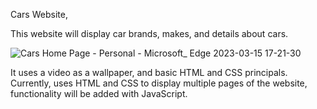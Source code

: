 Cars Website,

This website will display car brands, makes, and details about cars.

![Cars Home Page - Personal - Microsoft_ Edge 2023-03-15 17-21-30](https://user-images.githubusercontent.com/65458679/225447556-e592715c-6c3f-40ca-90bb-a24584cdbc0f.gif)


It uses a video as a wallpaper, and basic HTML and CSS principals. Currently, 
uses HTML and CSS to display multiple pages of the website, functionality will be added with JavaScript. 
